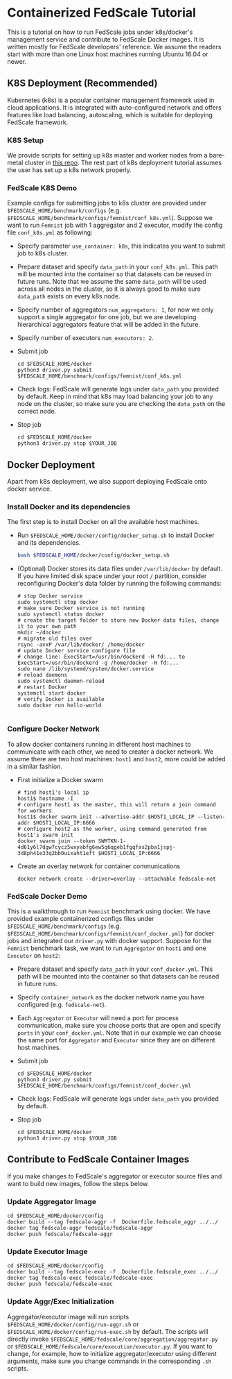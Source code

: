 # Containerized FedScale Tutorial
This is a tutorial on how to run FedScale jobs under k8s/docker's management service and contribute to FedScale Docker images. It is written mostly for FedScale developers' reference. We assume the readers start with more than one Linux host machines running Ubuntu 16.04 or newer. 

## K8S Deployment (Recommended)
Kubernetes (k8s) is a popular container management framework used in cloud applications. It is integrated with auto-configured network and offers features like load balancing, autoscaling, which is suitable for deploying FedScale framework. 

### K8S Setup
We provide scripts for setting up k8s master and worker nodes from a bare-metal cluster in [this repo](https://github.com/IKACE/k8s_setup). The rest part of k8s deployment tutorial assumes the user has set up a k8s network properly.

### FedScale K8S Demo
Example configs for submitting jobs to k8s cluster are provided under `$FEDSCALE_HOME/benchmark/configs` (e.g. `$FEDSCALE_HOME/benchmark/configs/femnist/conf_k8s.yml`). Suppose we want to run `Femnist` job with 1 aggregator and 2 executor, modify the config file `conf_k8s.yml` as following:

- Specify parameter `use_container: k8s`, this indicates you want to submit job to k8s cluster.

- Prepare dataset and specify `data_path` in your `conf_k8s.yml`. This path will be mounted into the container so that datasets can be reused in future runs. Note that we assume the same `data_path` will be used across all nodes in the cluster, so it is always good to make sure `data_path` exists on every k8s node.

- Specify number of aggregators `num_aggregators: 1`, for now we only support a single aggregator for one job, but we are developing hierarchical aggregators feature that will be added in the future.

- Specify number of executors `num_executors: 2`. 

- Submit job

	```
	cd $FEDSCALE_HOME/docker
	python3 driver.py submit $FEDSCALE_HOME/benchmark/configs/femnist/conf_k8s.yml
	```

- Check logs: FedScale will generate logs under `data_path` you provided by default. Keep in mind that k8s may load balancing your job to any node on the cluster, so make sure you are checking the `data_path` on the correct node.

- Stop job

	```
	cd $FEDSCALE_HOME/docker
	python3 driver.py stop $YOUR_JOB
	```


## Docker Deployment
Apart from k8s deployment, we also support deploying FedScale onto docker service. 

### Install Docker and its dependencies

The first step is to install Docker on all the available host machines.

- Run `$FEDSCALE_HOME/docker/config/docker_setup.sh` to install Docker and its dependencies. 


	 ```bash
	 bash $FEDSCALE_HOME/docker/config/docker_setup.sh
	 ```
	 
- (Optional) Docker stores its data files under `/var/lib/docker` by default. If you have limited disk space under your root `/` partition, consider reconfiguring Docker's data folder by running the following commands:


	```
	# stop Docker service
	sudo systemctl stop docker
	# make sure Docker service is not running
	sudo systemctl status docker
	# create the target folder to store new Docker data files, change it to your own path
	mkdir ~/docker
	# migrate old files over
	rsync -avxP /var/lib/docker/ /home/docker
	# update Docker service configure file
	# change line: ExecStart=/usr/bin/dockerd -H fd:... to ExecStart=/usr/bin/dockerd -g /home/docker -H fd:...
	sudo nano /lib/systemd/system/docker.service
	# reload daemons
	sudo systemctl daemon-reload
	# restart Docker
	systemctl start docker
	# verify Docker is available
	sudo docker run hello-world
		
	```
	
### Configure Docker Network
To allow docker containers running in different host machines to communicate with each other, we need to creater a docker network. We assume there are two host machines: `host1` and `host2`, more could be added in a similar fashion.

- First initialize a Docker swarm

	```
	# find host1's local ip
	host1$ hostname -I
	# configure host1 as the master, this will return a join command for workers
	host1$ docker swarm init --advertise-addr $HOST1_LOCAL_IP --listen-addr $HOST1_LOCAL_IP:6666
	# configure host2 as the worker, using command generated from host1's swarm init
	docker swarm join --token SWMTKN-1-4d61y6l7dgw7cycz5wxyabfg6ew5q6qgeb1fgqfas2pba1jspj-3d8ph41e33q2bb0uixaht1eft $HOST1_LOCAL_IP:6666
	```
	
- Create an overlay network for container communications

	```
	docker network create --driver=overlay --attachable fedscale-net
	```
	
### FedScale Docker Demo
This is a walkthrough to run `Femnist` benchmark using docker. We have provided example containerized configs files under `$FEDSCALE_HOME/benchmark/configs` (e.g. `$FEDSCALE_HOME/benchmark/configs/femnist/conf_docker.yml`) for docker jobs and integrated our `driver.py` with docker support.  Suppose for the `Femnist` benchmark task, we want to run `Aggregator` on `host1` and one `Executor` on `host2`:

- Prepare dataset and specify `data_path` in your `conf_docker.yml`. This path will be mounted into the container so that datasets can be reused in future runs.

- Specify `container_network` as the docker network name you have configured (e.g. `fedscale-net`).

- Each `Aggregator` or `Executor` will need a port for process communication, make sure you choose ports that are open and specify `ports` in your `conf_docker.yml`. Note that in our example we can choose the same port for `Aggregator` and `Executor` since they are on different host machines.


- Submit job

	```
	cd $FEDSCALE_HOME/docker
	python3 driver.py submit $FEDSCALE_HOME/benchmark/configs/femnist/conf_docker.yml
	```

- Check logs: FedScale will generate logs under `data_path` you provided by default.

- Stop job

	```
	cd $FEDSCALE_HOME/docker
	python3 driver.py stop $YOUR_JOB
	```

	
## Contribute to FedScale Container Images
If you make changes to FedScale's aggregator or executor source files and want to build new images, follow the steps below.

### Update Aggregator Image

```
cd $FEDSCALE_HOME/docker/config
docker build --tag fedscale-aggr -f  Dockerfile.fedscale_aggr ../../
docker tag fedscale-aggr fedscale/fedscale-aggr
docker push fedscale/fedscale-aggr
```

### Update Executor Image

```
cd $FEDSCALE_HOME/docker/config
docker build --tag fedscale-exec -f  Dockerfile.fedscale_exec ../../
docker tag fedscale-exec fedscale/fedscale-exec
docker push fedscale/fedscale-exec
```

### Update Aggr/Exec Initialization
Aggregator/executor image will run scripts `$FEDSCALE_HOME/docker/config/run-aggr.sh` or `$FEDSCALE_HOME/docker/config/run-exec.sh` by default. The scripts will directly invoke `$FEDSCALE_HOME/fedscale/core/aggregation/aggregator.py` or `$FEDSCALE_HOME/fedscale/core/execution/executor.py`. If you want to change, for example, how to initialize aggregator/executor using different arguments, make sure you change commands in the corresponding `.sh` scripts.


		